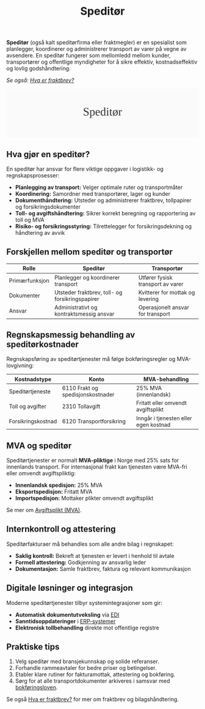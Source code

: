 ﻿---
title: "Speditør"
meta_title: "Speditør"
meta_description: '**Speditør** (også kalt speditørfirma eller fraktmegler) er en spesialist som planlegger, koordinerer og administrerer transport av varer på vegne av avsend...'
slug: speditor
type: blog
layout: pages/single
---

**Speditør** (også kalt speditørfirma eller fraktmegler) er en spesialist som planlegger, koordinerer og administrerer transport av varer på vegne av avsendere. En speditør fungerer som mellomledd mellom kunder, transportører og offentlige myndigheter for å sikre effektiv, kostnadseffektiv og lovlig godshåndtering.

*Se også: [Hva er fraktbrev?](/blogs/regnskap/hva-er-fraktbrev "Hva er fraktbrev? Komplett Guide til Transportdokumenter og Regnskapsføring")*

![Speditør](speditor-image.svg)

## Hva gjør en speditør?

En speditør har ansvar for flere viktige oppgaver i logistikk- og regnskapsprosesser:

* **Planlegging av transport:** Velger optimale ruter og transportmåter
* **Koordinering:** Samordner med transportører, lager og kunder
* **Dokumenthåndtering:** Utsteder og administrerer fraktbrev, tollpapirer og forsikringsdokumenter
* **Toll- og avgiftshåndtering:** Sikrer korrekt beregning og rapportering av toll og MVA
* **Risiko- og forsikringsstyring:** Tilrettelegger for forsikringsdekning og håndtering av avvik

## Forskjellen mellom speditør og transportør

| Rolle          | Speditør                                      | Transportør                          |
|----------------|-----------------------------------------------|--------------------------------------|
| Primærfunksjon | Planlegger og koordinerer transport            | Utfører fysisk transport av varer    |
| Dokumenter     | Utsteder fraktbrev, toll- og forsikringspapirer | Kvitterer for mottak og levering      |
| Ansvar         | Administrativt og kontraktsmessig ansvar       | Operasjonelt ansvar for transport    |

## Regnskapsmessig behandling av speditørkostnader

Regnskapsføring av speditørtjenester må følge bokføringsregler og MVA-lovgivning:

| Kostnadstype         | Konto                          | MVA-behandling                          |
|----------------------|--------------------------------|-----------------------------------------|
| Speditørtjeneste     | 6110 Frakt og spedisjonskostnader | 25% MVA (innenlandsk)                   |
| Toll og avgifter     | 2310 Tollavgift                | Fritatt eller omvendt avgiftsplikt      |
| Forsikringskostnad   | 6120 Transportforsikring       | Inngår i tjenesten eller egen kostnad   |

## MVA og speditør

Speditørtjenester er normalt **MVA-pliktige** i Norge med 25% sats for innenlands transport. For internasjonal frakt kan tjenesten være MVA-fri eller omvendt avgiftspliktig:

* **Innenlandsk spedisjon:** 25% MVA
* **Eksportspedisjon:** Fritatt MVA
* **Importspedisjon:** Mottaker plikter omvendt avgiftsplikt

Se mer om [Avgiftsplikt (MVA)](/blogs/regnskap/hva-er-avgiftsplikt-mva "Hva er Avgiftsplikt (MVA)? Komplett Guide til Merverdiavgift i Norge").

## Internkontroll og attestering

Speditørfakturaer må behandles som alle andre bilag i regnskapet:

* **Saklig kontroll:** Bekreft at tjenesten er levert i henhold til avtale
* **Formell attestering:** Godkjenning av ansvarlig leder
* **Dokumentasjon:** Samle fraktbrev, faktura og relevant kommunikasjon

## Digitale løsninger og integrasjon

Moderne speditørtjenester tilbyr systemintegrasjoner som gir:

* **Automatisk dokumentutveksling** via [EDI](/blogs/regnskap/api-integrasjon-automatisering-regnskap "API-integrasjon og Automatisering i Regnskap")
* **Sanntidsoppdateringer** i [ERP-systemer](/blogs/regnskap/hva-er-erp-system "Hva er ERP-system? Komplett Guide til Forretningssystemer og Integrasjon")
* **Elektronisk tollbehandling** direkte mot offentlige registre

## Praktiske tips

1. Velg speditør med bransjekunnskap og solide referanser.
2. Forhandle rammeavtaler for bedre priser og betingelser.
3. Etabler klare rutiner for fakturamottak, attestering og bokføring.
4. Sørg for at alle transportdokumenter arkiveres i samsvar med [bokføringsloven](/blogs/regnskap/hva-er-bokforingsloven "Hva er Bokføringsloven? Komplett Guide til Norsk Regnskapslovgivning").

Se også [Hva er fraktbrev?](/blogs/regnskap/hva-er-fraktbrev "Hva er fraktbrev? Komplett Guide til Transportdokumenter og Regnskapsføring") for mer om fraktbrev og bilagshåndtering.









